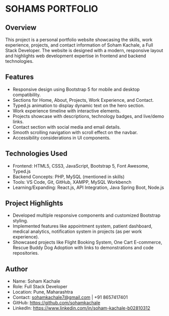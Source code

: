 # SOHAMS PORTFOLIO

## Overview
This project is a personal portfolio website showcasing the skills, work experience, projects, and contact information of Soham Kachale, a Full Stack Developer. The website is designed with a modern, responsive layout and highlights web development expertise in frontend and backend technologies.

## Features
- Responsive design using Bootstrap 5 for mobile and desktop compatibility.
- Sections for Home, About, Projects, Work Experience, and Contact.
- Typed.js animation to display dynamic text on the hero section.
- Work experience timeline with interactive elements.
- Projects showcase with descriptions, technology badges, and live/demo links.
- Contact section with social media and email details.
- Smooth scrolling navigation with scroll effect on the navbar.
- Accessibility considerations in UI components.

## Technologies Used
- Frontend: HTML5, CSS3, JavaScript, Bootstrap 5, Font Awesome, Typed.js
- Backend Concepts: PHP, MySQL (mentioned in skills)
- Tools: VS Code, Git, GitHub, XAMPP, MySQL Workbench
- Learning/Expanding: React.js, API Integration, Java Spring Boot, Node.js

## Project Highlights
- Developed multiple responsive components and customized Bootstrap styling.
- Implemented features like appointment system, patient dashboard, medical analytics, notification system in projects (as per work experience).
- Showcased projects like Flight Booking System, One Cart E-commerce, Rescue Buddy Dog Adoption with links to demonstrations and code repositories.

## Author
- Name: Soham Kachale
- Role: Full Stack Developer
- Location: Pune, Maharashtra
- Contact: sohamkachale7@gmail.com | +91 8657417401
- GitHub: https://github.com/sohamkachale
- LinkedIn: https://www.linkedin.com/in/soham-kachale-b02810312
